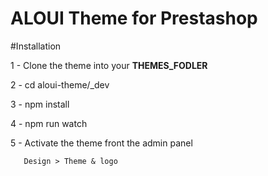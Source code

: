 # ALOUI Theme for Prestashop

#Installation

1 - Clone the theme into your __THEMES_FODLER__

2 - cd aloui-theme/_dev

3 - npm install 

4 - npm run watch

5 - Activate the theme front the admin panel 
    
       Design > Theme & logo
       
 
 